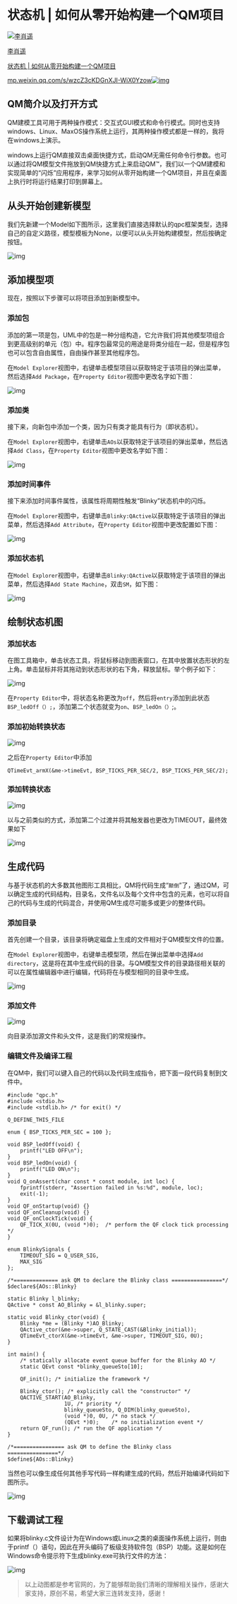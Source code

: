  

# 状态机 | 如何从零开始构建一个QM项目

[![李肖遥](https://pica.zhimg.com/v2-50cf50a007016e9892eca7c2f8861674_xs.jpg?source=172ae18b)](https://www.zhihu.com/people/lixiaoyao2020)

[李肖遥](https://www.zhihu.com/people/lixiaoyao2020)



[状态机 | 如何从零开始构建一个QM项目](https://link.zhihu.com/?target=https%3A//mp.weixin.qq.com/s/wzcZ3cKDGnXJI-WiX0Yzow)

[mp.weixin.qq.com/s/wzcZ3cKDGnXJI-WiX0Yzow![img](https://pic4.zhimg.com/v2-7c78abb0f3a6c05d80f60d9b8de09ff7_180x120.jpg)](https://link.zhihu.com/?target=https%3A//mp.weixin.qq.com/s/wzcZ3cKDGnXJI-WiX0Yzow)

## **QM简介以及打开方式**

QM建模工具可用于两种操作模式：交互式GUI模式和命令行模式。同时也支持windows、Linux、MaxOS操作系统上运行，其两种操作模式都是一样的，我将在windows上演示。

windows上运行QM直接双击桌面快捷方式，启动QM无需任何命令行参数。也可以通过将QM模型文件拖放到QM快捷方式上来启动QM™，我们以一个QM建模和实现简单的“闪烁”应用程序，来学习如何从零开始构建一个QM项目，并且在桌面上执行时将运行结果打印到屏幕上。

## **从头开始创建新模型**

我们先新建一个Model如下图所示，这里我们直接选择默认的qpc框架类型，选择自己的自定义路径，模型模板为None，以便可以从头开始构建模型，然后按确定按钮。

![img](https://pic3.zhimg.com/80/v2-2976ab6f80a084157136ed6302e419c6_720w.jpg)

## **添加模型项**

现在，按照以下步骤可以将项目添加到新模型中。

### **添加包**

添加的第一项是包，UML中的包是一种分组构造，它允许我们将其他模型项组合到更高级别的单元（包）中。程序包最常见的用途是将类分组在一起，但是程序包也可以包含自由属性，自由操作甚至其他程序包。

在`Model Explorer`视图中，右键单击模型项目以获取特定于该项目的弹出菜单，然后选择`Add Package`，在`Property Editor`视图中更改名字如下图：

![img](https://pic4.zhimg.com/80/v2-0687b569adf8a3830482c55718b25a5b_720w.jpg)

### **添加类**

接下来，向新包中添加一个类，因为只有类才能具有行为（即状态机）。

在`Model Explorer`视图中，右键单击`AOs`以获取特定于该项目的弹出菜单，然后选择`Add Class`，在`Property Editor`视图中更改名字如下图：

![img](https://pic3.zhimg.com/80/v2-ee7b73d7ceea4e3d5edc5a99b0da023a_720w.jpg)

### **添加时间事件**

接下来添加时间事件属性，该属性将周期性触发“Blinky”状态机中的闪烁。

在`Model Explorer`视图中，右键单击`Blinky:QActive`以获取特定于该项目的弹出菜单，然后选择`Add Attribute`，在`Property Editor`视图中更改配置如下图：

![img](https://pic1.zhimg.com/80/v2-36f34b3409c48e2e9777f49a79809284_720w.jpg)

### **添加状态机**

在`Model Explorer`视图中，右键单击`Blinky:QActive`以获取特定于该项目的弹出菜单，然后选择`Add State Machine`，双击`SM`，如下图：

![img](https://pic3.zhimg.com/80/v2-f3dfad0146d0971760ba8bf431812c5e_720w.jpg)

## **绘制状态机图**

### **添加状态**

在图工具箱中，单击状态工具，将鼠标移动到图表窗口，在其中放置状态形状的左上角。单击鼠标并将其拖动到状态形状的右下角，释放鼠标。举个例子如下：

![img](https://pic3.zhimg.com/80/v2-286b17181ff955c27920495f51962c2e_720w.jpg)

在`Property Editor`中，将状态名称更改为`off`，然后将`entry`添加到此状态`BSP_ledOff（）;`，添加第二个状态就变为`on`、`BSP_ledOn（）`;。

### **添加初始转换状态**

![img](https://pic4.zhimg.com/v2-edf49c4bcda98cf500f930ceae12ba8f_b.jpg)





之后在`Property Editor`中添加

```text
QTimeEvt_armX(&me->timeEvt, BSP_TICKS_PER_SEC/2, BSP_TICKS_PER_SEC/2);
```

### **添加转换状态**

![img](https://pic1.zhimg.com/v2-e4568aa95a4c23e4a17ee7f29017a554_b.jpg)





以与之前类似的方式，添加第二个过渡并将其触发器也更改为TIMEOUT，最终效果如下

![img](https://pic1.zhimg.com/80/v2-e17f2d3e35d772c2b609ff1a22983cb8_720w.jpg)

## **生成代码**

与基于状态机的大多数其他图形工具相比，QM将代码生成“`颠倒`”了，通过QM，可以确定生成的代码结构，目录名，文件名以及每个文件中包含的元素，也可以将自己的代码与生成的代码混合，并使用QM生成尽可能多或更少的整体代码。

### **添加目录**

首先创建一个目录，该目录将确定磁盘上生成的文件相对于QM模型文件的位置。

在`Model Explorer`视图中，右键单击模型项，然后在弹出菜单中选择`Add directory`，这是将在其中生成代码的目录。与QM模型文件的目录路径相关联的可以在属性编辑器中进行编辑，代码将在与模型相同的目录中生成。

![img](https://pic3.zhimg.com/80/v2-8cfcc272f506605221d52479f467bc82_720w.jpg)

### **添加文件**

![img](https://pic1.zhimg.com/v2-da0083d80781a1b1fff2e55817dae618_b.jpg)





向目录添加源文件和头文件，这是我们的常规操作。

### **编辑文件及编译工程**

在QM中，我们可以键入自己的代码以及代码生成指令，把下面一段代码复制到文件中。

```text
#include "qpc.h"
#include <stdio.h>
#include <stdlib.h> /* for exit() */
 
Q_DEFINE_THIS_FILE
 
enum { BSP_TICKS_PER_SEC = 100 };
 
void BSP_ledOff(void) {
    printf("LED OFF\n");
}
void BSP_ledOn(void) {
    printf("LED ON\n");
}
void Q_onAssert(char const * const module, int loc) {
    fprintf(stderr, "Assertion failed in %s:%d", module, loc);
    exit(-1);
}
void QF_onStartup(void) {}
void QF_onCleanup(void) {}
void QF_onClockTick(void) {
    QF_TICK_X(0U, (void *)0);  /* perform the QF clock tick processing */
}
 
enum BlinkySignals {
    TIMEOUT_SIG = Q_USER_SIG,
    MAX_SIG
};
 
/*============== ask QM to declare the Blinky class ================*/
$declare${AOs::Blinky}
 
static Blinky l_blinky;
QActive * const AO_Blinky = &l_blinky.super;
 
static void Blinky_ctor(void) {
    Blinky *me = (Blinky *)AO_Blinky;
    QActive_ctor(&me->super, Q_STATE_CAST(&Blinky_initial));
    QTimeEvt_ctorX(&me->timeEvt, &me->super, TIMEOUT_SIG, 0U);
}
 
int main() {
    /* statically allocate event queue buffer for the Blinky AO */
    static QEvt const *blinky_queueSto[10];
 
    QF_init(); /* initialize the framework */
 
    Blinky_ctor(); /* explicitly call the "constructor" */
    QACTIVE_START(AO_Blinky,
                  1U, /* priority */
                  blinky_queueSto, Q_DIM(blinky_queueSto),
                  (void *)0, 0U, /* no stack */
                  (QEvt *)0);    /* no initialization event */
    return QF_run(); /* run the QF application */
}
 
/*================ ask QM to define the Blinky class ================*/
$define${AOs::Blinky}
```

当然也可以像生成任何其他手写代码一样构建生成的代码，然后开始编译代码如下图所示。

![img](https://pic1.zhimg.com/v2-766a268768f020bf58408b984f2d62e0_b.jpg)





## **下载调试工程**

如果将blinky.c文件设计为在Windows或Linux之类的桌面操作系统上运行，则由于printf（）语句，因此在开头编码了板级支持软件包（BSP）功能。这是如何在Windows命令提示符下生成blinky.exe可执行文件的方法：

![img](https://pic4.zhimg.com/v2-a0fc45b9ffbbf5bc4b90612a7cef564b_b.webp)







> 以上动图都是参考官网的，为了能够帮助我们清晰的理解相关操作，感谢大家支持，原创不易，希望大家三连转发支持，感谢！
